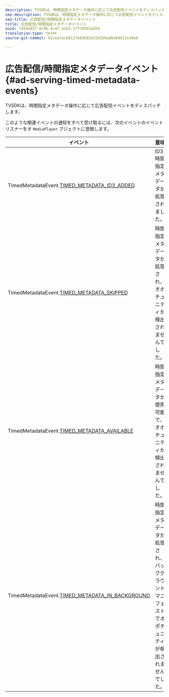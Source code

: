 ```yaml
---
description: TVSDKは、時間指定メタデータ操作に応じて広告配信イベントをディスパッチします。
seo-description: TVSDKは、時間指定メタデータ操作に応じて広告配信イベントをディスパッチします。
seo-title: 広告配信/時間指定メタデータイベント
title: 広告配信/時間指定メタデータイベント
uuid: fd50a937-0c9b-4c47-acb2-1ffc0592ad54
translation-type: tm+mt
source-git-commit: 91cea7acb8127e02b82e5242b9ad6ab0d12ce0eb

---
```



# 広告配信/時間指定メタデータイベント{#ad-serving-timed-metadata-events}

TVSDKは、時間指定メタデータ操作に応じて広告配信イベントをディスパッチします。

このような関連イベントの通知をすべて受け取るには、次のイベントのイベントリスナーをオ `MediaPlayer` ブジェクトに登録します。

| イベント | 意味 |
|---|---|
| TimedMetadataEvent.[TIMED_METADATA_ID3_ADDED](https://help.adobe.com/en_US/primetime/api/psdk/asdoc-dhls_1.4/com/adobe/mediacore/events/TimedMetadataEvent.html#TIMED_METADATA_ID3_ADDED) | ID3時間指定メタデータが処理されました。 |
| TimedMetadataEvent.[TIMED_METADATA_SKIPPED](https://help.adobe.com/en_US/primetime/api/psdk/asdoc-dhls_1.4/com/adobe/mediacore/events/TimedMetadataEvent.html#TIMED_METADATA_SKIPPED) | 時間指定メタデータが処理され、オポチュニティが検出されませんでした。 |
| TimedMetadataEvent.[TIMED_METADATA_AVAILABLE](https://help.adobe.com/en_US/primetime/api/psdk/asdoc-dhls_2.3/com/adobe/tvsdk/mediacore/events/TimedMetadataEvent.html#TIMED_METADATA_AVAILABLE) | 時間指定メタデータが使用可能で、オポチュニティが検出されませんでした。 |
| TimedMetadataEvent.[TIMED_METADATA_IN_BACKGROUND](https://help.stage.adobe.com/en_US/primetime/api/psdk/asdoc-dhls_2.3/com/adobe/tvsdk/mediacore/events/TimedMetadataEvent.html#TIMED_METADATA_IN_BACKGROUND) | 時間指定メタデータが処理され、バックグラウンドマニフェストでオポチュニティが検出されませんでした。 |